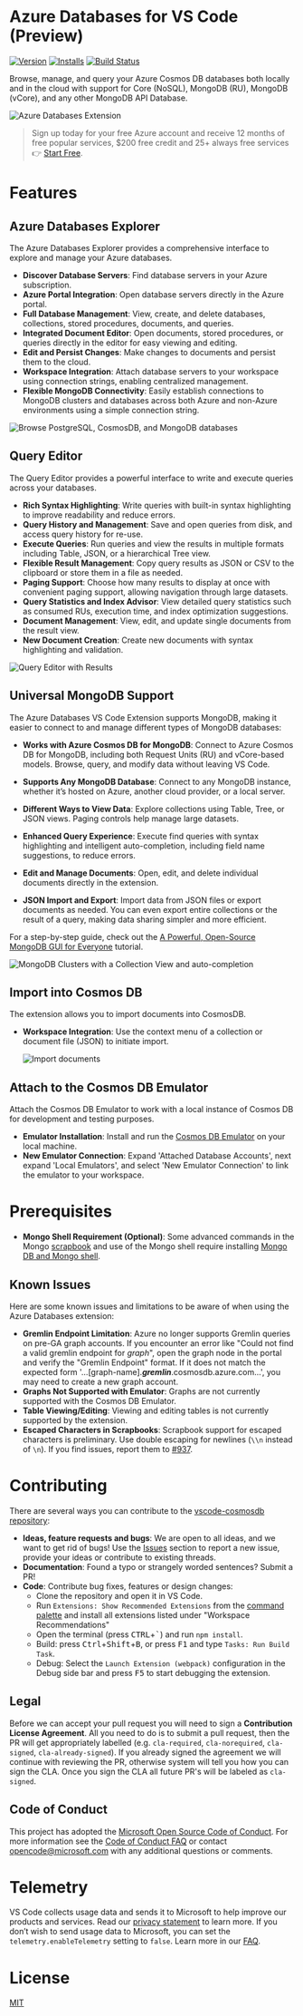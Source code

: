 # Azure Databases for VS Code (Preview)

<!-- region exclude-from-marketplace -->

[![Version](https://img.shields.io/visual-studio-marketplace/v/ms-azuretools.vscode-cosmosdb.svg)](https://marketplace.visualstudio.com/items?itemName=ms-azuretools.vscode-cosmosdb) [![Installs](https://img.shields.io/visual-studio-marketplace/i/ms-azuretools.vscode-cosmosdb.svg)](https://marketplace.visualstudio.com/items?itemName=ms-azuretools.vscode-cosmosdb) [![Build Status](https://dev.azure.com/ms-azuretools/AzCode/_apis/build/status/vscode-cosmosdb)](https://dev.azure.com/ms-azuretools/AzCode/_build/latest?definitionId=7)

<!-- endregion exclude-from-marketplace -->

Browse, manage, and query your Azure Cosmos DB databases both locally and in the cloud with support for Core (NoSQL), MongoDB (RU), MongoDB (vCore), and any other MongoDB API Database.

![Azure Databases Extension](resources/readme/overview.png)

> Sign up today for your free Azure account and receive 12 months of free popular services, $200 free credit and 25+ always free services 👉 [Start Free](https://azure.microsoft.com/free/open-source).

# Features

## Azure Databases Explorer

The Azure Databases Explorer provides a comprehensive interface to explore and manage your Azure databases.

- **Discover Database Servers**: Find database servers in your Azure subscription.
- **Azure Portal Integration**: Open database servers directly in the Azure portal.
- **Full Database Management**: View, create, and delete databases, collections, stored procedures, documents, and queries.
- **Integrated Document Editor**: Open documents, stored procedures, or queries directly in the editor for easy viewing and editing.
- **Edit and Persist Changes**: Make changes to documents and persist them to the cloud.
- **Workspace Integration**: Attach database servers to your workspace using connection strings, enabling centralized management.
- **Flexible MongoDB Connectivity**: Easily establish connections to MongoDB clusters and databases across both Azure and non-Azure environments using a simple connection string.

![Browse PostgreSQL, CosmosDB, and MongoDB databases](resources/readme/explorer.png)

## Query Editor

The Query Editor provides a powerful interface to write and execute queries across your databases.

- **Rich Syntax Highlighting**: Write queries with built-in syntax highlighting to improve readability and reduce errors.
- **Query History and Management**: Save and open queries from disk, and access query history for re-use.
- **Execute Queries**: Run queries and view the results in multiple formats including Table, JSON, or a hierarchical Tree view.
- **Flexible Result Management**: Copy query results as JSON or CSV to the clipboard or store them in a file as needed.
- **Paging Support**: Choose how many results to display at once with convenient paging support, allowing navigation through large datasets.
- **Query Statistics and Index Advisor**: View detailed query statistics such as consumed RUs, execution time, and index optimization suggestions.
- **Document Management**: View, edit, and update single documents from the result view.
- **New Document Creation**: Create new documents with syntax highlighting and validation.

![Query Editor with Results](resources/readme/queryEditor.png)

## Universal MongoDB Support

The Azure Databases VS Code Extension supports MongoDB, making it easier to connect to and manage different types of MongoDB databases:

- **Works with Azure Cosmos DB for MongoDB**: Connect to Azure Cosmos DB for MongoDB, including both Request Units (RU) and vCore-based models. Browse, query, and modify data without leaving VS Code.

- **Supports Any MongoDB Database**: Connect to any MongoDB instance, whether it’s hosted on Azure, another cloud provider, or a local server.

- **Different Ways to View Data**: Explore collections using Table, Tree, or JSON views. Paging controls help manage large datasets.

- **Enhanced Query Experience**: Execute find queries with syntax highlighting and intelligent auto-completion, including field name suggestions, to reduce errors.

- **Edit and Manage Documents**: Open, edit, and delete individual documents directly in the extension.

- **JSON Import and Export**: Import data from JSON files or export documents as needed. You can even export entire collections or the result of a query, making data sharing simpler and more efficient.

For a step-by-step guide, check out the [A Powerful, Open-Source MongoDB GUI for Everyone](https://devblogs.microsoft.com/cosmosdb/a-powerful-open-source-mongodb-gui-for-everyone/) tutorial.

![MongoDB Clusters with a Collection View and auto-completion](resources/readme/vscode-cosmosdb-vcore.png)

## Import into Cosmos DB

The extension allows you to import documents into CosmosDB.

- **Workspace Integration**: Use the context menu of a collection or document file (JSON) to initiate import.

  ![Import documents](resources/readme/import_documents.gif)

## Attach to the Cosmos DB Emulator

Attach the Cosmos DB Emulator to work with a local instance of Cosmos DB for development and testing purposes.

- **Emulator Installation**: Install and run the [Cosmos DB Emulator](https://docs.microsoft.com/azure/cosmos-db/local-emulator) on your local machine.
- **New Emulator Connection**: Expand 'Attached Database Accounts', next expand 'Local Emulators', and select 'New Emulator Connection' to link the emulator to your workspace.

# Prerequisites

- **Mongo Shell Requirement (Optional)**: Some advanced commands in the Mongo [scrapbook](#mongo-scrapbooks) and use of the Mongo shell require installing [Mongo DB and Mongo shell](https://docs.mongodb.com/manual/installation/).

## Known Issues

Here are some known issues and limitations to be aware of when using the Azure Databases extension:

- **Gremlin Endpoint Limitation**: Azure no longer supports Gremlin queries on pre-GA graph accounts. If you encounter an error like "Could not find a valid gremlin endpoint for _graph_", open the graph node in the portal and verify the "Gremlin Endpoint" format. If it does not match the expected form '...[graph-name].**_gremlin_**.cosmosdb.azure.com...', you may need to create a new graph account.
- **Graphs Not Supported with Emulator**: Graphs are not currently supported with the Cosmos DB Emulator.
- **Table Viewing/Editing**: Viewing and editing tables is not currently supported by the extension.
- **Escaped Characters in Scrapbooks**: Scrapbook support for escaped characters is preliminary. Use double escaping for newlines (`\\n` instead of `\n`). If you find issues, report them to [#937](https://github.com/Microsoft/vscode-cosmosdb/issues/937).



<!-- region exclude-from-marketplace -->

# Contributing

There are several ways you can contribute to the [vscode-cosmosdb repository](https://github.com/Microsoft/vscode-cosmosdb):

- **Ideas, feature requests and bugs**: We are open to all ideas, and we want to get rid of bugs! Use the [Issues](https://github.com/Microsoft/vscode-cosmosdb/issues) section to report a new issue, provide your ideas or contribute to existing threads.
- **Documentation**: Found a typo or strangely worded sentences? Submit a PR!
- **Code**: Contribute bug fixes, features or design changes:
  - Clone the repository and open it in VS Code.
  - Run `Extensions: Show Recommended Extensions` from the [command palette](https://code.visualstudio.com/docs/getstarted/userinterface#_command-palette) and install all extensions listed under "Workspace Recommendations"
  - Open the terminal (press <kbd>CTRL</kbd>+<kbd>\`</kbd>) and run `npm install`.
  - Build: press <kbd>Ctrl</kbd>+<kbd>Shift</kbd>+<kbd>B</kbd>, or press <kbd>F1</kbd> and type `Tasks: Run Build Task`.
  - Debug: Select the `Launch Extension (webpack)` configuration in the Debug side bar and press <kbd>F5</kbd> to start debugging the extension.

## Legal

Before we can accept your pull request you will need to sign a **Contribution License Agreement**. All you need to do is to submit a pull request, then the PR will get appropriately labelled (e.g. `cla-required`, `cla-norequired`, `cla-signed`, `cla-already-signed`). If you already signed the agreement we will continue with reviewing the PR, otherwise system will tell you how you can sign the CLA. Once you sign the CLA all future PR's will be labeled as `cla-signed`.

## Code of Conduct

This project has adopted the [Microsoft Open Source Code of Conduct](https://opensource.microsoft.com/codeofconduct/). For more information see the [Code of Conduct FAQ](https://opensource.microsoft.com/codeofconduct/faq/) or contact [opencode@microsoft.com](mailto:opencode@microsoft.com) with any additional questions or comments.

<!-- endregion exclude-from-marketplace -->

# Telemetry

VS Code collects usage data and sends it to Microsoft to help improve our products and services. Read our [privacy statement](https://go.microsoft.com/fwlink/?LinkID=528096&clcid=0x409) to learn more. If you don’t wish to send usage data to Microsoft, you can set the `telemetry.enableTelemetry` setting to `false`. Learn more in our [FAQ](https://code.visualstudio.com/docs/supporting/faq#_how-to-disable-telemetry-reporting).

# License

[MIT](LICENSE.md)
